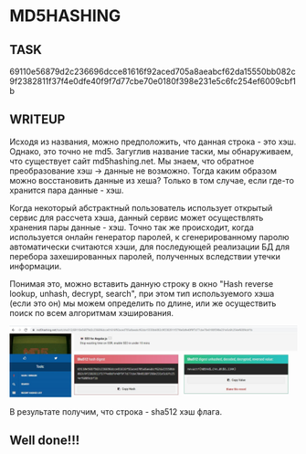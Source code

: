 # MD5HASHING

## TASK

69110e56879d2c236696dcce81616f92aced705a8aeabcf62da15550bb082c9f2382811f37f4e0dfe40f9f7d77cbe70e0180f398e231e5c6fc254ef6009cbf1b

## WRITEUP

Исходя из названия, можно предположить, что данная строка - это хэш. Однако, это точно не md5. Загуглив название таски, мы обнаруживаем, что существует сайт md5hashing.net. Мы знаем, что обратное преобразование хэш -> данные не возможно. Тогда каким образом можно восстановить данные из хеша? Только в том случае, если где-то хранится пара данные - хэш. 

Когда некоторый абстрактный пользователь использует открытый сервис для рассчета хэша, данный сервис может осуществлять хранения пары данные - хэш. Точно так же происходит, когда используется онлайн генератор паролей, к сгенерированному паролю автоматически считаются хэши, для последующей реализации БД для перебора захешированных паролей, полученных вследствии утечки информации.

Понимая это, можно вставить данную строку в окно "Hash reverse lookup, unhash, decrypt, search", при этом тип используемого хэша (если это он) мы можем определить по длине, или же осуществить поиск по всем алгоритмам хэширования. 

![PMount](/NevaCTF-2022/md5hashing/img/1.jpg)

В результате получим, что строка - sha512 хэш флага.

## Well done!!!